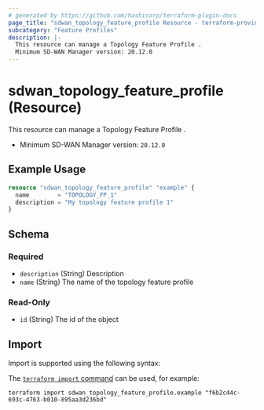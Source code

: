 ```yaml
---
# generated by https://github.com/hashicorp/terraform-plugin-docs
page_title: "sdwan_topology_feature_profile Resource - terraform-provider-sdwan"
subcategory: "Feature Profiles"
description: |-
  This resource can manage a Topology Feature Profile .
  Minimum SD-WAN Manager version: 20.12.0
---
```


# sdwan_topology_feature_profile (Resource)

This resource can manage a Topology Feature Profile .
  - Minimum SD-WAN Manager version: `20.12.0`

## Example Usage

```terraform
resource "sdwan_topology_feature_profile" "example" {
  name        = "TOPOLOGY_FP_1"
  description = "My topology feature profile 1"
}
```

<!-- schema generated by tfplugindocs -->
## Schema

### Required

- `description` (String) Description
- `name` (String) The name of the topology feature profile

### Read-Only

- `id` (String) The id of the object

## Import

Import is supported using the following syntax:

The [`terraform import` command](https://developer.hashicorp.com/terraform/cli/commands/import) can be used, for example:

```shell
terraform import sdwan_topology_feature_profile.example "f6b2c44c-693c-4763-b010-895aa3d236bd"
```
